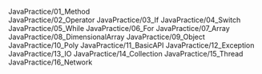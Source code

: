JavaPractice/01_Method <br>
JavaPractice/02_Operator
JavaPractice/03_If
JavaPractice/04_Switch
JavaPractice/05_While
JavaPractice/06_For
JavaPractice/07_Array
JavaPractice/08_DimensionalArray
JavaPractice/09_Object
JavaPractice/10_Poly
JavaPractice/11_BasicAPI
JavaPractice/12_Exception
JavaPractice/13_IO
JavaPractice/14_Collection
JavaPractice/15_Thread
JavaPractice/16_Network
